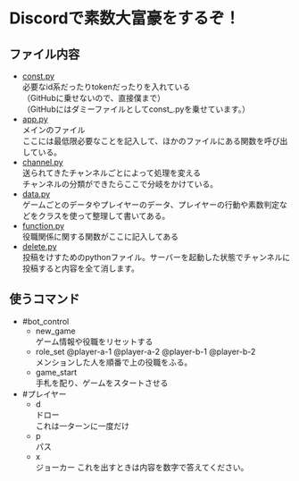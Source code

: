 # Discordで素数大富豪をするぞ！
## ファイル内容

- [const.py](./const_.py)  
  必要なid系だったりtokenだったりを入れている  
  （GitHubに乗せないので、直接僕まで）  
  （GitHubにはダミーファイルとしてconst_.pyを乗せています。）
- [app.py](./app.py)  
  メインのファイル  
  ここには最低限必要なことを記入して、ほかのファイルにある関数を呼び出している。
- [channel.py](./channel.py)  
  送られてきたチャンネルごとによって処理を変える  
  チャンネルの分類ができたらここで分岐をかけている。
- [data.py](./data.py)  
  ゲームごとのデータやプレイヤーのデータ、プレイヤーの行動や素数判定などをクラスを使って整理して書いてある。
- [function.py](./function.py)  
  役職関係に関する関数がここに記入してある
- [delete.py](./delete.py)  
  投稿をけすためのpythonファイル。サーバーを起動した状態でチャンネルに投稿すると内容を全て消します。

## 使うコマンド
- #bot_control  
  - new_game  
  ゲーム情報や役職をリセットする
  - role_set @player-a-1 @player-a-2 @player-b-1 @player-b-2  
  メンションした人を順番で上の役職をふる。
  - game_start  
  手札を配り、ゲームをスタートさせる
- #プレイヤー
  - d  
  ドロー  
  これは一ターンに一度だけ
  - p  
  パス
  - x  
  ジョーカー 
  これを出すときは内容を数字で答えてください。
  
  
